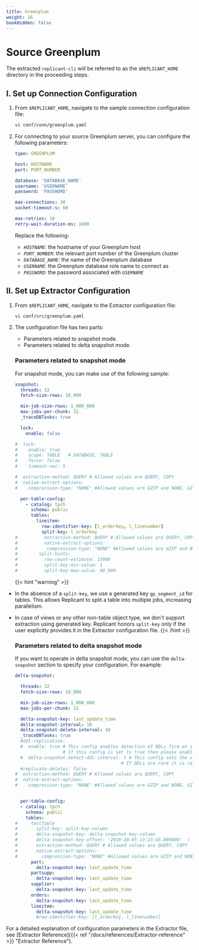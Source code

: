 ```yaml
---
title: Greenplum
weight: 16
bookHidden: false
---
```

# Source Greenplum

The extracted `replicant-cli` will be referred to as the `$REPLICANT_HOME` directory in the proceeding steps.

## I. Set up Connection Configuration

1. From `$REPLICANT_HOME`, navigate to the sample connection configuration file:
    ```BASH
    vi conf/conn/greenplum.yaml
    ```

2. For connecting to your source Greenplum server, you can configure the following parameters:

    ```YAML
    type: GREENPLUM

    host: HOSTNAME
    port: PORT_NUMBER

    database: 'DATABASE_NAME'
    username: 'USERNAME'
    password: 'PASSWORD'

    max-connections: 30
    socket-timeout-s: 60

    max-retries: 10
    retry-wait-duration-ms: 1000
    ```

    Replace the following:
    - *`HOSTNAME`*: the hostname of your Greenplum host
    - *`PORT_NUMBER`*: the relevant port number of the Greenplum cluster
    - *`DATABASE_NAME`*: the name of the Greenplum database
    - *`USERNAME`*: the Greenplum database role name to connect as
    - *`PASSWORD`*: the password associated with *`USERNAME`*

## II. Set up Extractor Configuration

1. From `$REPLICANT_HOME`, navigate to the Extractor configuration file:
    ```BASH
    vi conf/src/greenplum.yaml
    ```
2. The configuration file has two parts:

    - Parameters related to snapshot mode.
    - Parameters related to delta snapshot mode.

    ### Parameters related to snapshot mode
    For snapshot mode, you can make use of the following sample:

      ```YAML
      snapshot:
        threads: 32
        fetch-size-rows: 10_000

        min-job-size-rows: 1_000_000
        max-jobs-per-chunk: 32
        _traceDBTasks: true

        lock:
          enable: false

      #  lock:
      #    enable: true
      #    scope: TABLE   # DATABASE, TABLE
      #    force: false
      #    timeout-sec: 5

      #  extraction-method: QUERY # Allowed values are QUERY, COPY
      #  native-extract-options:
      #    compression-type: "NONE" #Allowed values are GZIP and NONE. GZIP generates extracted files in compressed .gz format. Use GZIP only when extraction-method is set to COPY

        per-table-config:
          - catalog: tpch
            schema: public
            tables:
              lineitem:
                row-identifier-key: [l_orderkey, l_linenumber]
                split-key: l_orderkey
      #          extraction-method: QUERY # Allowed values are QUERY, COPY
      #          native-extract-options:
      #           compression-type: "NONE" #Allowed values are GZIP and NONE. GZIP generates extracted files in compressed .gz format. Use GZIP only when extraction-method is set to COPY
      #        split-hints:
      #          row-count-estimate: 15000
      #          split-key-min-value: 1
      #          split-key-max-value: 60_000
      ```

    {{< hint "warning" >}}
  - In the absence of a `split-key`, we use a generated key `gp_segment_id` for tables. This allows Replicant to split a table into multiple jobs, increasing parallelism.
  - In case of views or any other non-table object type, we don't support extraction using generated key. Replicant honors `split-key` only if the user explicitly provides it in the Extractor configuration file.
    {{< /hint >}}

    ### Parameters related to delta snapshot mode
    If you want to operate in delta snapshot mode, you can use the `delta-snapshot` section to specify your configuration. For example:

    ```YAML
    delta-snapshot:

      threads: 32
      fetch-size-rows: 10_000

      min-job-size-rows: 1_000_000
      max-jobs-per-chunk: 32

      delta-snapshot-key: last_update_time
      delta-snapshot-interval: 10
      delta-snapshot-delete-interval: 10
      _traceDBTasks: true
      #ddl-replication:
      #  enable: true # This config enables detection of DDLs fire on source.
                      # If this config is set to true then please enable and set appropriate value of delta-snapshot-detect-DDL-interval config.
      #  delta-snapshot-detect-ddl-interval: 5 # This config sets the value of DDL detection interval E.g if set to 5 then DDLs will be detected after every 5 delta-snapshot intervals
                                            # If DDLs are rare it is recommended to set large value.
      #replicate-deletes: false
    #  extraction-method: QUERY # Allowed values are QUERY, COPY
    #  native-extract-options:
    #    compression-type: "NONE" #Allowed values are GZIP and NONE. GZIP generates extracted files in compressed .gz format. Use GZIP only when extraction-method is set to COPY


      per-table-config:
      - catalog: tpch
        schema: public
        tables:
    #     testTable
    #       split-key: split-key-column
    #       delta-snapshot-key: delta-snapshot-key-column
    #       delta-snapshot-key-offset: '2019-10-05 13:23:45.890000'  ( delta snapshot key to start replication from)
    #       extraction-method: QUERY # Allowed values are QUERY, COPY
    #       native-extract-options:
    #         compression-type: "NONE" #Allowed values are GZIP and NONE. GZIP generates extracted files in compressed .gz format. Use GZIP only when extraction-method is set to COPY
          part:
            delta-snapshot-key: last_update_time
          partsupp:
            delta-snapshot-key: last_update_time
          supplier:
            delta-snapshot-key: last_update_time
          orders:
            delta-snapshot-key: last_update_time
          lineitem:
            delta-snapshot-key: last_update_time
            #row-identifier-key: [l_orderkey, l_linenumber]
    ```

For a detailed explanation of configuration parameters in the Extractor file, see [Extractor Reference]({{< ref "/docs/references/Extractor-reference" >}} "Extractor Reference").